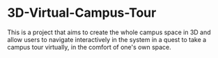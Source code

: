 # 3D-Virtual-Campus-Tour
This is a project that aims to create the whole campus space in 3D and allow users to navigate interactively in the system in a quest to take a campus tour virtually, in the comfort of one's own space.
